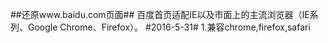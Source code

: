 ##还原www.baidu.com页面##
百度首页适配IE以及市面上的主流浏览器（IE系列、Google Chrome、Firefox）。
#2016-5-31#
1.兼容chrome,firefox,safari